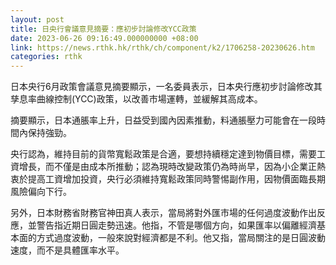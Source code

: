 ```yaml
---
layout: post
title: 日央行會議意見摘要：應初步討論修改YCC政策
date: 2023-06-26 09:16:49.000000000 +08:00
link: https://news.rthk.hk/rthk/ch/component/k2/1706258-20230626.htm
categories: rthk
---
```


日本央行6月政策會議意見摘要顯示，一名委員表示，日本央行應初步討論修改其孳息率曲線控制(YCC)政策，以改善市場運轉，並緩解其高成本。

摘要顯示，日本通脹率上升，日益受到國內因素推動，料通脹壓力可能會在一段時間內保持強勁。

央行認為，維持目前的貨幣寬鬆政策是合適，要想持續穩定達到物價目標，需要工資增長，而不僅是由成本所推動；認為現時改變政策仍為時尚早，因為小企業正熱衷於提高工資增加投資，央行必須維持寬鬆政策同時警惕副作用，因物價面臨長期風險偏向下行。

另外，日本財務省財務官神田真人表示，當局將對外匯市場的任何過度波動作出反應，並警告指近期日圓走勢迅速。他指，不管是哪個方向，如果匯率以偏離經濟基本面的方式過度波動，一般來說對經濟都是不利。他又指，當局關注的是日圓波動速度，而不是具體匯率水平。
